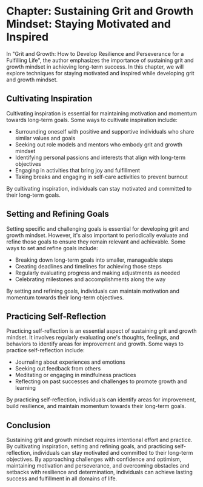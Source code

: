 Chapter: Sustaining Grit and Growth Mindset: Staying Motivated and Inspired
===========================================================================

In "Grit and Growth: How to Develop Resilience and Perseverance for a Fulfilling Life", the author emphasizes the importance of sustaining grit and growth mindset in achieving long-term success. In this chapter, we will explore techniques for staying motivated and inspired while developing grit and growth mindset.

Cultivating Inspiration
-----------------------

Cultivating inspiration is essential for maintaining motivation and momentum towards long-term goals. Some ways to cultivate inspiration include:

* Surrounding oneself with positive and supportive individuals who share similar values and goals
* Seeking out role models and mentors who embody grit and growth mindset
* Identifying personal passions and interests that align with long-term objectives
* Engaging in activities that bring joy and fulfillment
* Taking breaks and engaging in self-care activities to prevent burnout

By cultivating inspiration, individuals can stay motivated and committed to their long-term goals.

Setting and Refining Goals
--------------------------

Setting specific and challenging goals is essential for developing grit and growth mindset. However, it's also important to periodically evaluate and refine those goals to ensure they remain relevant and achievable. Some ways to set and refine goals include:

* Breaking down long-term goals into smaller, manageable steps
* Creating deadlines and timelines for achieving those steps
* Regularly evaluating progress and making adjustments as needed
* Celebrating milestones and accomplishments along the way

By setting and refining goals, individuals can maintain motivation and momentum towards their long-term objectives.

Practicing Self-Reflection
--------------------------

Practicing self-reflection is an essential aspect of sustaining grit and growth mindset. It involves regularly evaluating one's thoughts, feelings, and behaviors to identify areas for improvement and growth. Some ways to practice self-reflection include:

* Journaling about experiences and emotions
* Seeking out feedback from others
* Meditating or engaging in mindfulness practices
* Reflecting on past successes and challenges to promote growth and learning

By practicing self-reflection, individuals can identify areas for improvement, build resilience, and maintain momentum towards their long-term goals.

Conclusion
----------

Sustaining grit and growth mindset requires intentional effort and practice. By cultivating inspiration, setting and refining goals, and practicing self-reflection, individuals can stay motivated and committed to their long-term objectives. By approaching challenges with confidence and optimism, maintaining motivation and perseverance, and overcoming obstacles and setbacks with resilience and determination, individuals can achieve lasting success and fulfillment in all domains of life.


